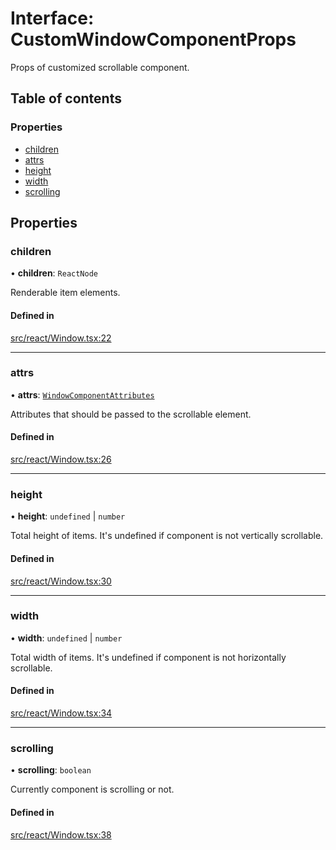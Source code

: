 # Interface: CustomWindowComponentProps

Props of customized scrollable component.

## Table of contents

### Properties

- [children](CustomWindowComponentProps.md#children)
- [attrs](CustomWindowComponentProps.md#attrs)
- [height](CustomWindowComponentProps.md#height)
- [width](CustomWindowComponentProps.md#width)
- [scrolling](CustomWindowComponentProps.md#scrolling)

## Properties

### children

• **children**: `ReactNode`

Renderable item elements.

#### Defined in

[src/react/Window.tsx:22](https://github.com/inokawa/virtua/blob/4d79b6b/src/react/Window.tsx#L22)

___

### attrs

• **attrs**: [`WindowComponentAttributes`](../API.md#windowcomponentattributes)

Attributes that should be passed to the scrollable element.

#### Defined in

[src/react/Window.tsx:26](https://github.com/inokawa/virtua/blob/4d79b6b/src/react/Window.tsx#L26)

___

### height

• **height**: `undefined` \| `number`

Total height of items. It's undefined if component is not vertically scrollable.

#### Defined in

[src/react/Window.tsx:30](https://github.com/inokawa/virtua/blob/4d79b6b/src/react/Window.tsx#L30)

___

### width

• **width**: `undefined` \| `number`

Total width of items. It's undefined if component is not horizontally scrollable.

#### Defined in

[src/react/Window.tsx:34](https://github.com/inokawa/virtua/blob/4d79b6b/src/react/Window.tsx#L34)

___

### scrolling

• **scrolling**: `boolean`

Currently component is scrolling or not.

#### Defined in

[src/react/Window.tsx:38](https://github.com/inokawa/virtua/blob/4d79b6b/src/react/Window.tsx#L38)
